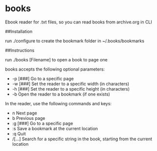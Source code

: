 # books
Ebook reader for .txt files, so you can read books from archive.org in CLI

##Installation

run ./configure to create the bookmark folder in ~/.books/bookmarks

##Instructions

run ./books [Filename] to open a book to page one

books accepts the following optional parameters:

* -p [###]
	Go to a specific page
* -w [###]
	Set the reader to a specific width (in characters)
* -h [###]
	Set the reader to a specific height (in characters)
* -b
	Open the reader to a bookmark (if one exists)

In the reader, use the following commands and keys:

* n 
	Next page
* b	
	Previous page
* :g [###]
	Go to a specific page
* :s
	Save a bookmark at the current location
* :q
	Quit
* /[...]
	Search for a specific string in the book, starting from the current location
